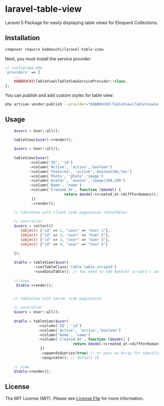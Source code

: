 # laravel-table-view

Laravel 5 Package for easily displaying table views for Eloquent Collections.

Installation
----
 
``` bash
composer require kabbouchi/laravel-table-view
```
Next, you must install the service provider:

```php
// config/app.php
'providers' => [
    ...
    KABBOUCHI\TableView\TableViewServiceProvider::class,
];
```

You can publish and add custom styles for table view:
```bash
php artisan vendor:publish --provider="KABBOUCHI\TableView\TableViewServiceProvider" --tag="tableView"
```

## Usage

```php
    $users = User::all();
    
    tableView($user)->render();

```

```php
    $users = User::all();
    
    tableView($user)
           ->column('ID', 'id')
           ->column('Active', 'active','boolean')
           ->column('Featured', 'active','boolean|No,Yes')
           ->column('Photo', 'photo','image')
           ->column('Avatar', 'avatar','image|200,200')
           ->column('Name', 'name')
           ->column('Created At', function ($model) {
                           return $model->created_at->diffForHumans();
            })
            ->render();
```

```php
    // tableView with client side pagination (dataTable)
    
    // controller
    $users = collect([
       (object) ["id" => 1, "user" => "User 1"],
       (object) ["id" => 2, "user" => "User 2"],
       (object) ["id" => 3, "user" => "User 3"],
       (object) ["id" => 4, "user" => "User 4"]
    
    ]);
    
    $table = tableView($user)
             ->setTableClass('table table-striped')
             ->useDataTable(); // You need to add @stack('scripts') and @stack('styles') in your main blade template
    
    // view
     $table->render();
```

```php

    // tableView with server side pagination
    
    // controller
    $users = User::all();
   
    $table = tableView($user)
               ->column('ID', 'id')
               ->column('Active', 'active','boolean')
               ->column('Name', 'name')
               ->column('Created At', function ($model) {
                               return $model->created_at->diffForHumans();
                })
                ->appendsQueries(true) // or pass an Array for specific queries e.g: ['foo','bar']
                ->paginate(); // default 15
            
    // view
    $table->render();
```



## License

The MIT License (MIT). Please see [License File](LICENSE.md) for more information.
